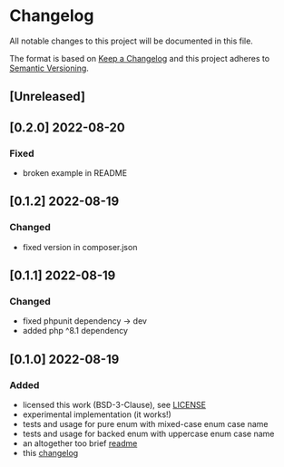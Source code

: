 # Changelog
All notable changes to this project will be documented in this file.

The format is based on [Keep a Changelog](http://keepachangelog.com/en/1.0.0/)
and this project adheres to [Semantic Versioning](http://semver.org/spec/v2.0.0.html).

## [Unreleased]

## [0.2.0] 2022-08-20
### Fixed
- broken example in README

## [0.1.2] 2022-08-19
### Changed
- fixed version in composer.json

## [0.1.1] 2022-08-19
### Changed
- fixed phpunit dependency -> dev
- added php ^8.1 dependency

## [0.1.0] 2022-08-19
### Added
- licensed this work (BSD-3-Clause), see [LICENSE](LICENSE)
- experimental implementation (it works!)
- tests and usage for pure enum with mixed-case enum case name
- tests and usage for backed enum with uppercase enum case name
- an altogether too brief [readme](README.md)
- this [changelog](CHANGELOG.md)
